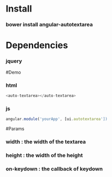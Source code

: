 # Install

### bower install angular-autotextarea

# Dependencies

### jquery

#Demo

### html
```javascript
<auto-textarea></auto-textarea>
```

### js
```javascript
angular.module('yourApp', [ui.autotextarea'])
```

#Params

### width : the width of the textarea
### height : the width of the height
### on-keydown : the callback of keydown 
